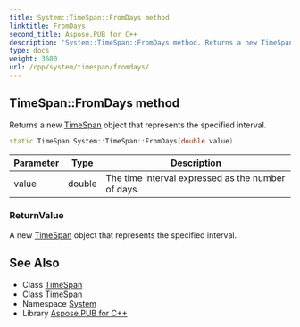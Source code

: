 ```yaml
---
title: System::TimeSpan::FromDays method
linktitle: FromDays
second_title: Aspose.PUB for C++
description: 'System::TimeSpan::FromDays method. Returns a new TimeSpan object that represents the specified interval in C++.'
type: docs
weight: 3600
url: /cpp/system/timespan/fromdays/
---
```

## TimeSpan::FromDays method


Returns a new [TimeSpan](../) object that represents the specified interval.

```cpp
static TimeSpan System::TimeSpan::FromDays(double value)
```


| Parameter | Type | Description |
| --- | --- | --- |
| value | double | The time interval expressed as the number of days. |

### ReturnValue

A new [TimeSpan](../) object that represents the specified interval.

## See Also

* Class [TimeSpan](../)
* Class [TimeSpan](../)
* Namespace [System](../../)
* Library [Aspose.PUB for C++](../../../)
